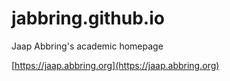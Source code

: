 # jabbring.github.io

Jaap Abbring's academic homepage

[https://jaap.abbring.org](https://jaap.abbring.org)
